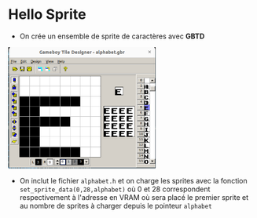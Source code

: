 # Hello Sprite

- On crée un ensemble de sprite de caractères avec **GBTD**
 <img src="https://github.com/nmeloni/gbdev/blob/main/img/GBTD-alpha.png" alt="GBRD" width="300" title="Sprite de lettre avec GBTD"/>

- On inclut le fichier `alphabet.h` et on charge les sprites avec la fonction  `set_sprite_data(0,28,alphabet)` où 0 et 28 correspondent respectivement à l'adresse en VRAM où sera placé le premier sprite et au nombre de sprites à charger depuis le pointeur `alphabet`
